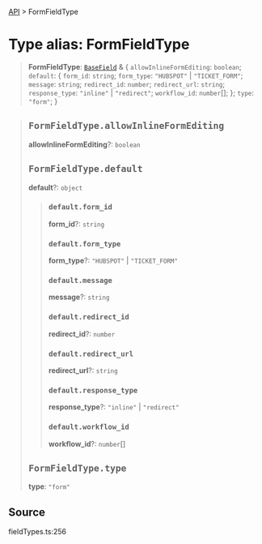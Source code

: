 [API](../index.md) > FormFieldType

# Type alias: FormFieldType

> **FormFieldType**: [`BaseField`](type-alias.BaseField.md) & \{
  `allowInlineFormEditing`: `boolean`;
  `default`: \{
    `form_id`: `string`;
    `form_type`: `"HUBSPOT"` \| `"TICKET_FORM"`;
    `message`: `string`;
    `redirect_id`: `number`;
    `redirect_url`: `string`;
    `response_type`: `"inline"` \| `"redirect"`;
    `workflow_id`: `number`[];
  };
  `type`: `"form"`;
 }

> ## `FormFieldType.allowInlineFormEditing`
>
> **allowInlineFormEditing**?: `boolean`
>
> ## `FormFieldType.default`
>
> **default**?: `object`
>
> > ### `default.form_id`
> >
> > **form\_id**?: `string`
> >
> > ### `default.form_type`
> >
> > **form\_type**?: `"HUBSPOT"` \| `"TICKET_FORM"`
> >
> > ### `default.message`
> >
> > **message**?: `string`
> >
> > ### `default.redirect_id`
> >
> > **redirect\_id**?: `number`
> >
> > ### `default.redirect_url`
> >
> > **redirect\_url**?: `string`
> >
> > ### `default.response_type`
> >
> > **response\_type**?: `"inline"` \| `"redirect"`
> >
> > ### `default.workflow_id`
> >
> > **workflow\_id**?: `number`[]
> >
> >
>
> ## `FormFieldType.type`
>
> **type**: `"form"`
>
>

## Source

fieldTypes.ts:256
